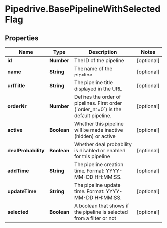 # Pipedrive.BasePipelineWithSelectedFlag

## Properties

Name | Type | Description | Notes
------------ | ------------- | ------------- | -------------
**id** | **Number** | The ID of the pipeline | [optional] 
**name** | **String** | The name of the pipeline | [optional] 
**urlTitle** | **String** | The pipeline title displayed in the URL | [optional] 
**orderNr** | **Number** | Defines the order of pipelines. First order (&#x60;order_nr&#x3D;0&#x60;) is the default pipeline. | [optional] 
**active** | **Boolean** | Whether this pipeline will be made inactive (hidden) or active | [optional] 
**dealProbability** | **Boolean** | Whether deal probability is disabled or enabled for this pipeline | [optional] 
**addTime** | **String** | The pipeline creation time. Format: YYYY-MM-DD HH:MM:SS. | [optional] 
**updateTime** | **String** | The pipeline update time. Format: YYYY-MM-DD HH:MM:SS. | [optional] 
**selected** | **Boolean** | A boolean that shows if the pipeline is selected from a filter or not | [optional] 


